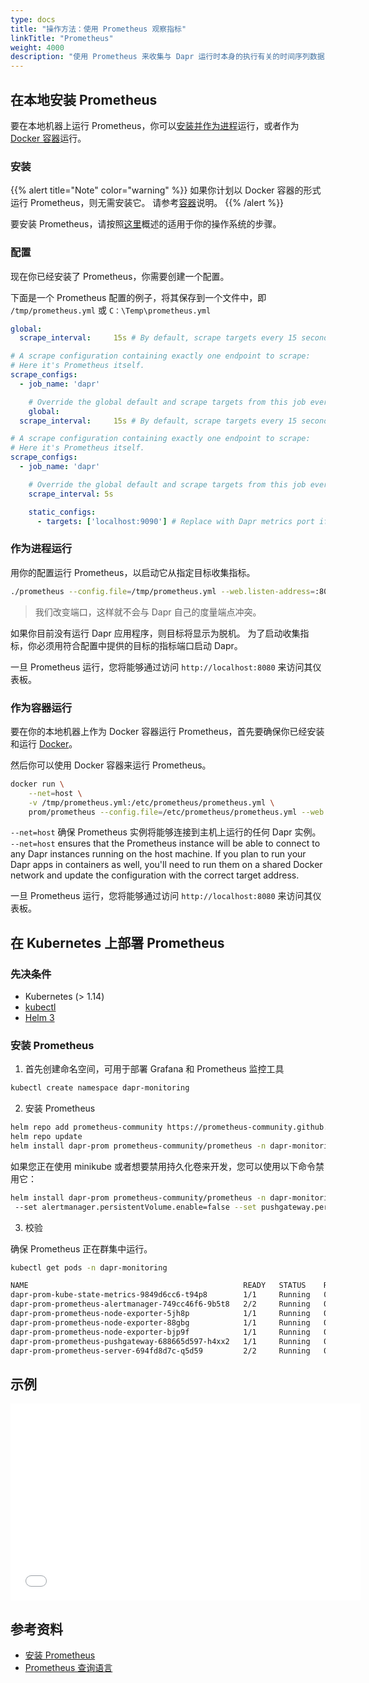 ```yaml
---
type: docs
title: "操作方法：使用 Prometheus 观察指标"
linkTitle: "Prometheus"
weight: 4000
description: "使用 Prometheus 来收集与 Dapr 运行时本身的执行有关的时间序列数据"
---
```


## 在本地安装 Prometheus
要在本地机器上运行 Prometheus，你可以[安装并作为进程](#install)运行，或者作为 [Docker 容器](#Run-as-Container)运行。

### 安装
{{% alert title="Note" color="warning" %}}
如果你计划以 Docker 容器的形式运行 Prometheus，则无需安装它。 请参考[容器](#run-as-container)说明。
{{% /alert %}}

要安装 Prometheus，请按照[这里](https://prometheus.io/docs/prometheus/latest/getting_started/)概述的适用于你的操作系统的步骤。

### 配置
现在你已经安装了 Prometheus，你需要创建一个配置。

下面是一个 Prometheus 配置的例子，将其保存到一个文件中，即 `/tmp/prometheus.yml` 或 `C：\Temp\prometheus.yml`
```yaml
global:
  scrape_interval:     15s # By default, scrape targets every 15 seconds.

# A scrape configuration containing exactly one endpoint to scrape:
# Here it's Prometheus itself.
scrape_configs:
  - job_name: 'dapr'

    # Override the global default and scrape targets from this job every 5 seconds.
    global:
  scrape_interval:     15s # By default, scrape targets every 15 seconds.

# A scrape configuration containing exactly one endpoint to scrape:
# Here it's Prometheus itself.
scrape_configs:
  - job_name: 'dapr'

    # Override the global default and scrape targets from this job every 5 seconds.
    scrape_interval: 5s

    static_configs:
      - targets: ['localhost:9090'] # Replace with Dapr metrics port if not default
```

### 作为进程运行
用你的配置运行 Prometheus，以启动它从指定目标收集指标。
```bash
./prometheus --config.file=/tmp/prometheus.yml --web.listen-address=:8080
```
> 我们改变端口，这样就不会与 Dapr 自己的度量端点冲突。

如果你目前没有运行 Dapr 应用程序，则目标将显示为脱机。 为了启动收集指标，你必须用符合配置中提供的目标的指标端口启动 Dapr。

一旦 Prometheus 运行，您将能够通过访问 `http://localhost:8080` 来访问其仪表板。

### 作为容器运行
要在你的本地机器上作为 Docker 容器运行 Prometheus，首先要确保你已经安装和运行 [Docker](https://docs.docker.com/install/)。

然后你可以使用 Docker 容器来运行 Prometheus。
```bash
docker run \
    --net=host \
    -v /tmp/prometheus.yml:/etc/prometheus/prometheus.yml \
    prom/prometheus --config.file=/etc/prometheus/prometheus.yml --web.listen-address=:8080
```
`--net=host` 确保 Prometheus 实例将能够连接到主机上运行的任何 Dapr 实例。 `--net=host` ensures that the Prometheus instance will be able to connect to any Dapr instances running on the host machine. If you plan to run your Dapr apps in containers as well, you'll need to run them on a shared Docker network and update the configuration with the correct target address.

一旦 Prometheus 运行，您将能够通过访问 `http://localhost:8080` 来访问其仪表板。

## 在 Kubernetes 上部署 Prometheus

### 先决条件

- Kubernetes (> 1.14)
- [kubectl](https://kubernetes.io/docs/tasks/tools/)
- [Helm 3](https://helm.sh/)

### 安装 Prometheus

1.  首先创建命名空间，可用于部署 Grafana 和 Prometheus 监控工具

```bash
kubectl create namespace dapr-monitoring
```

2. 安装 Prometheus

```bash
helm repo add prometheus-community https://prometheus-community.github.io/helm-charts
helm repo update
helm install dapr-prom prometheus-community/prometheus -n dapr-monitoring
```

如果您正在使用 minikube 或者想要禁用持久化卷来开发，您可以使用以下命令禁用它：

```bash
helm install dapr-prom prometheus-community/prometheus -n dapr-monitoring
 --set alertmanager.persistentVolume.enable=false --set pushgateway.persistentVolume.enabled=false --set server.persistentVolume.enabled=false
```

3. 校验

确保 Prometheus 正在群集中运行。

```bash
kubectl get pods -n dapr-monitoring

NAME                                                READY   STATUS    RESTARTS   AGE
dapr-prom-kube-state-metrics-9849d6cc6-t94p8        1/1     Running   0          4m58s
dapr-prom-prometheus-alertmanager-749cc46f6-9b5t8   2/2     Running   0          4m58s
dapr-prom-prometheus-node-exporter-5jh8p            1/1     Running   0          4m58s
dapr-prom-prometheus-node-exporter-88gbg            1/1     Running   0          4m58s
dapr-prom-prometheus-node-exporter-bjp9f            1/1     Running   0          4m58s
dapr-prom-prometheus-pushgateway-688665d597-h4xx2   1/1     Running   0          4m58s
dapr-prom-prometheus-server-694fd8d7c-q5d59         2/2     Running   0          4m58s
```

## 示例

<div class="embed-responsive embed-responsive-16by9">
    <iframe width="560" height="315" src="//player.bilibili.com/player.html?aid=886064109&bvid=BV1QK4y1p7fn&cid=277946151&page=10&t=2577" frameborder="0" allow="accelerometer; autoplay; clipboard-write; encrypted-media; gyroscope; picture-in-picture" allowfullscreen></iframe>
</div>

## 参考资料

* [安装 Prometheus](https://github.com/prometheus-community/helm-charts)
* [Prometheus 查询语言](https://prometheus.io/docs/prometheus/latest/querying/basics/)